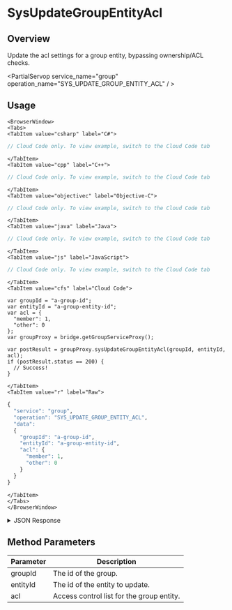 # SysUpdateGroupEntityAcl
## Overview
Update the acl settings for a group entity, bypassing ownership/ACL checks.

<PartialServop service_name="group" operation_name="SYS_UPDATE_GROUP_ENTITY_ACL" / >

## Usage

```mdx-code-block
<BrowserWindow>
<Tabs>
<TabItem value="csharp" label="C#">
```

```csharp
// Cloud Code only. To view example, switch to the Cloud Code tab
```

```mdx-code-block
</TabItem>
<TabItem value="cpp" label="C++">
```

```cpp
// Cloud Code only. To view example, switch to the Cloud Code tab
```

```mdx-code-block
</TabItem>
<TabItem value="objectivec" label="Objective-C">
```

```objectivec
// Cloud Code only. To view example, switch to the Cloud Code tab
```

```mdx-code-block
</TabItem>
<TabItem value="java" label="Java">
```

```java
// Cloud Code only. To view example, switch to the Cloud Code tab
```

```mdx-code-block
</TabItem>
<TabItem value="js" label="JavaScript">
```

```javascript
// Cloud Code only. To view example, switch to the Cloud Code tab
```

```mdx-code-block
</TabItem>
<TabItem value="cfs" label="Cloud Code">
```

```cfscript
var groupId = "a-group-id";
var entityId = "a-group-entity-id";
var acl = {
  "member": 1,
  "other": 0
};
var groupProxy = bridge.getGroupServiceProxy();

var postResult = groupProxy.sysUpdateGroupEntityAcl(groupId, entityId, acl);
if (postResult.status == 200) {
  // Success!
}
```

```mdx-code-block
</TabItem>
<TabItem value="r" label="Raw">
```

```r
{
  "service": "group",
  "operation": "SYS_UPDATE_GROUP_ENTITY_ACL",
  "data":
  {
    "groupId": "a-group-id",
    "entityId": "a-group-entity-id",
    "acl": {
      "member": 1,
      "other": 0
    }
  }
}
```

```mdx-code-block
</TabItem>
</Tabs>
</BrowserWindow>
```

<details>
<summary>JSON Response</summary>

```json
{
  "data": {
    "createdAt": 1666994425075,
    "entityType": "myEntityType",
    "groupId": "2bf538d1-19ea-4e14-9862-f979215e09b7",
    "entityId": "e62dfe16-e6ec-4ebf-b044-2bb3626027e8",
    "acl": {
      "member": 1,
      "other": 0
    },
    "ownerId": null,
    "version": 2,
    "updatedAt": 1666994963444
  },
  "status": 200
}
```
</details>

## Method Parameters
Parameter | Description
--------- | -----------
groupId | The id of the group.
entityId | The id of the entity to update.
acl | Access control list for the group entity.


